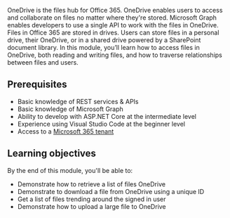 OneDrive is the files hub for Office 365. OneDrive enables users to access and collaborate on files no matter where they're stored. Microsoft Graph enables developers to use a single API to work with the files in OneDrive. Files in Office 365 are stored in drives. Users can store files in a personal drive, their OneDrive, or in a shared drive powered by a SharePoint document library. In this module, you’ll learn how to access files in OneDrive, both reading and writing files, and how to traverse relationships between files and users.

## Prerequisites

- Basic knowledge of REST services & APIs
- Basic knowledge of Microsoft Graph
- Ability to develop with ASP.NET Core at the intermediate level
- Experience using Visual Studio Code at the beginner level
- Access to a [Microsoft 365 tenant](https://developer.microsoft.com/office/dev-program?ocid=MSlearn)

## Learning objectives

By the end of this module, you'll be able to:

- Demonstrate how to retrieve a list of files OneDrive
- Demonstrate to download a file from OneDrive using a unique ID
- Get a list of files trending around the signed in user
- Demonstrate how to upload a large file to OneDrive
